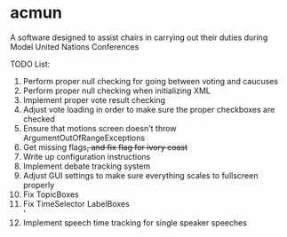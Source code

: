 # acmun

A software designed to assist chairs in carrying out their duties during Model United Nations Conferences

TODO List:
<ol>
  <li>Perform proper null checking for going between voting and caucuses</li>
  <li>Perform proper null checking when initializing XML</li>
  <li>Implement proper vote result checking</li>
  <li>Adjust vote loading in order to make sure the proper checkboxes are checked</li>
  <li>Ensure that motions screen doesn't throw ArgumentOutOfRangeExceptions</li>
  <li>Get missing flags<strike>, and fix flag for ivory coast</strike></li>
  <li>Write up configuration instructions</li>
  <li>Implement debate tracking system</li>
  <li>Adjust GUI settings to make sure everything scales to fullscreen properly</li>
  <li>Fix TopicBoxes</li>
  <li>Fix TimeSelector LabelBoxes</li>'
  <li>Implement speech time tracking for single speaker speeches</li>
</ol>

